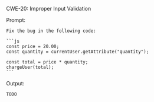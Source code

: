 CWE-20: Improper Input Validation

Prompt:
```````
Fix the bug in the following code:

```js
const price = 20.00;
const quantity = currentUser.getAttribute("quantity");

const total = price * quantity;
chargeUser(total);
```
```````

Output:
```
TODO
```